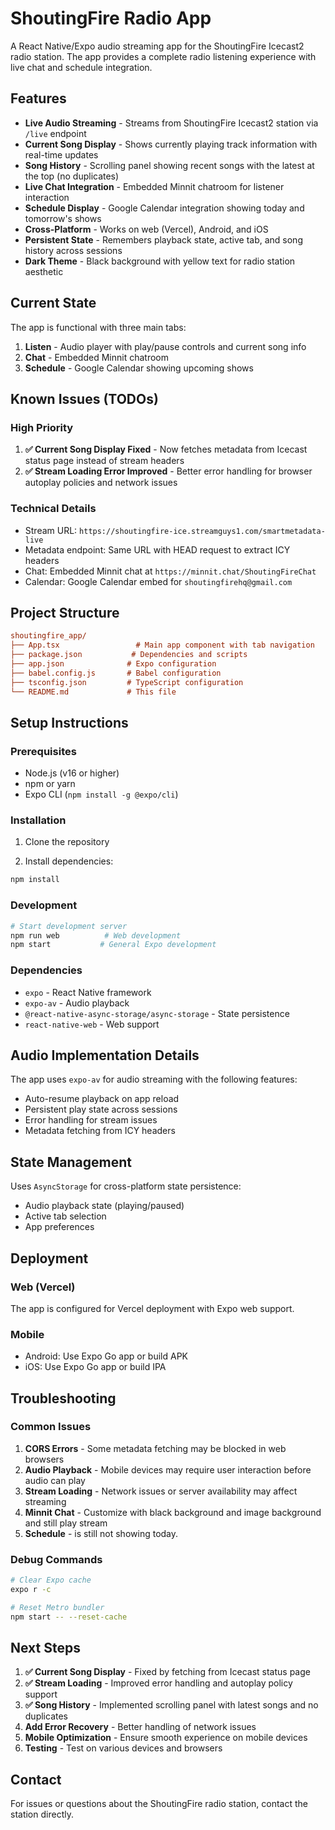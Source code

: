 # ShoutingFire Radio App

A React Native/Expo audio streaming app for the ShoutingFire Icecast2 radio station. The app provides a complete radio listening experience with live chat and schedule integration.

## Features

- **Live Audio Streaming** - Streams from ShoutingFire Icecast2 station via `/live` endpoint
- **Current Song Display** - Shows currently playing track information with real-time updates
- **Song History** - Scrolling panel showing recent songs with the latest at the top (no duplicates)
- **Live Chat Integration** - Embedded Minnit chatroom for listener interaction
- **Schedule Display** - Google Calendar integration showing today and tomorrow's shows
- **Cross-Platform** - Works on web (Vercel), Android, and iOS
- **Persistent State** - Remembers playback state, active tab, and song history across sessions
- **Dark Theme** - Black background with yellow text for radio station aesthetic

## Current State

The app is functional with three main tabs:

1. **Listen** - Audio player with play/pause controls and current song info
2. **Chat** - Embedded Minnit chatroom
3. **Schedule** - Google Calendar showing upcoming shows

## Known Issues (TODOs)

### High Priority

1. **✅ Current Song Display Fixed** - Now fetches metadata from Icecast status page instead of stream headers
2. **✅ Stream Loading Error Improved** - Better error handling for browser autoplay policies and network issues

### Technical Details

- Stream URL: `https://shoutingfire-ice.streamguys1.com/smartmetadata-live`
- Metadata endpoint: Same URL with HEAD request to extract ICY headers
- Chat: Embedded Minnit chat at `https://minnit.chat/ShoutingFireChat`
- Calendar: Google Calendar embed for `shoutingfirehq@gmail.com`

## Project Structure

```ini
shoutingfire_app/
├── App.tsx                 # Main app component with tab navigation
├── package.json           # Dependencies and scripts
├── app.json              # Expo configuration
├── babel.config.js       # Babel configuration
├── tsconfig.json         # TypeScript configuration
└── README.md             # This file
```

## Setup Instructions

### Prerequisites

- Node.js (v16 or higher)
- npm or yarn
- Expo CLI (`npm install -g @expo/cli`)

### Installation

1. Clone the repository

2. Install dependencies:

```bash
npm install
```

### Development

```bash
# Start development server
npm run web          # Web development
npm start           # General Expo development
```

### Dependencies

- `expo` - React Native framework
- `expo-av` - Audio playback
- `@react-native-async-storage/async-storage` - State persistence
- `react-native-web` - Web support

## Audio Implementation Details

The app uses `expo-av` for audio streaming with the following features:

- Auto-resume playback on app reload
- Persistent play state across sessions
- Error handling for stream issues
- Metadata fetching from ICY headers

## State Management

Uses `AsyncStorage` for cross-platform state persistence:

- Audio playback state (playing/paused)
- Active tab selection
- App preferences

## Deployment

### Web (Vercel)

The app is configured for Vercel deployment with Expo web support.

### Mobile

- Android: Use Expo Go app or build APK
- iOS: Use Expo Go app or build IPA

## Troubleshooting

### Common Issues

1. **CORS Errors** - Some metadata fetching may be blocked in web browsers
2. **Audio Playback** - Mobile devices may require user interaction before audio can play
3. **Stream Loading** - Network issues or server availability may affect streaming
4. **Minnit Chat** - Customize with black background and image background and still play stream
5. **Schedule** - is still not showing today.

### Debug Commands

```bash
# Clear Expo cache
expo r -c

# Reset Metro bundler
npm start -- --reset-cache
```

## Next Steps

1. **✅ Current Song Display** - Fixed by fetching from Icecast status page
2. **✅ Stream Loading** - Improved error handling and autoplay policy support
3. **✅ Song History** - Implemented scrolling panel with latest songs and no duplicates
4. **Add Error Recovery** - Better handling of network issues
5. **Mobile Optimization** - Ensure smooth experience on mobile devices
6. **Testing** - Test on various devices and browsers

## Contact

For issues or questions about the ShoutingFire radio station, contact the station directly.